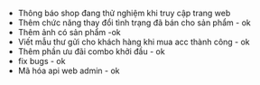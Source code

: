 - Thông báo shop đang thử nghiệm khi truy cập trang web
- Thêm chức năng thay đổi tình trạng đã bán cho sản phẩm - ok
- Thêm ảnh có sản phẩm -ok
- Viết mẫu thư gửi cho khách hàng khi mua acc thành công - ok
- Thêm phần ưu đãi combo khởi đầu - ok
- fix bugs - ok
- Mã hóa api web admin - ok
